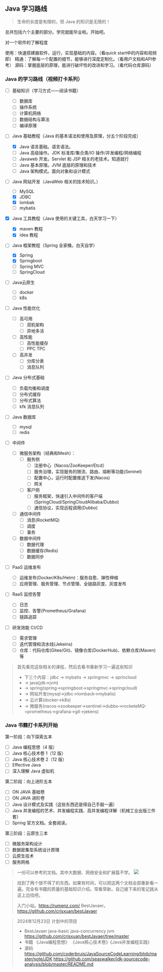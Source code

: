 ## Java 学习路线

> 生命的长度是有限的，但 Java 的知识是无限的！

总共包括六个主要的部分。学完就能毕业啦。开始吧。

对一个软件的了解程度

使用：快速搭建器软件，运行，实现基础的内容。（看quick start中的内容和视频即）
精通：了解每一个配置的细节，能够进行深度定制化。（看用户文档和API参考）
源码：掌握底层的原理，能进行破坏性的改进和学习。（看代码仓库源码）

### Java 的学习路线（视频打卡系列）

- [ ] 基础知识（学习方式——阅读书籍）

  - [ ] 数据库
  - [ ] 操作系统
  - [ ] 计算机网络
  - [ ] 数据结构与算法
  - [ ] 编译原理
- [ ] Java 基础教程（Java 的基本语法和使用及原理，分五个阶段完成）

  - [X] Java 语言基础。语言语法。
  - [ ] Java 高级操作。JDK 标准库/集合类/IO 操作/并发编程/网络编程
  - [ ] Javaweb 开发。Servlet 和 JSP 相关的老技术。知道就行
  - [ ] Java 基本原理。JVM 底层的原理和技术
  - [ ] Java 架构模式。面向对象和设计模式
- [ ] Java 网站开发（JavaWeb 相关的技术知识。）

  - [ ] MySQL
  - [X] JDBC
  - [X] lombak
  - [ ] mybatis
- [X] Java 工具教程（Java 使用的关键工具，白天学习一下）

  - [X] maven 教程
  - [X] idea 教程
- [ ] Java 框架教程（Spring 全家桶，白天自学）

  - [X] Spring
  - [X] Springboot
  - [ ] Spring MVC
  - [ ] SpringCloud
- [ ] Java云原生

  - [ ] docker
  - [ ] k8s
- [ ] Java 性能优化

  - [ ] 高可用
    - [ ] 双机架构
    - [ ] 异地多活
  - [ ] 高性能
    - [ ] 高性能缓存
    - [ ] PPC TPC
  - [ ] 高并发
    - [ ] 分库分表
    - [ ] 消息队列
- [ ] Java 分布式基础

  - [ ] 负载均衡和调度
  - [ ] 分布式缓存
  - [ ] 分布式算法
  - [ ] kfk 消息队列
- [ ] Java 数据库

  - [ ] mysql
  - [ ] redis
- [ ] 中间件

  - [ ] 微服务架构（经典和Mesh）：
    - [ ] 服务侧
      - [ ] 注册中心（Nacos/ZooKeeper/Etcd）
      - [ ] 服务治理，实现服务的限流、路由、熔断等功能(Seninel)
      - [ ] 配置中心，运行时配置推送下发(Nacos)
      - [ ] 网关
    - [ ] 客户侧
      - [ ] 服务框架，快速引入中间件的客户端(SpringCloud/SpringCloudAlibaba/Dubbo)
      - [ ] 通信协议，实现远程调用(Dubbo)
  - [ ] 通信中间件
    - [ ] 消息(RocketMQ)
    - [ ] 调度
    - [ ] 事务
  - [ ] 数据中间件
    - [ ] 数据代理
    - [ ] 数据缓存(Redis)
    - [ ] 数据同步
- [ ] PaaS 运维发布

  - [ ] 运维发布(Docker/K8s/Helm)：服务自愈、弹性伸缩
  - [ ] 应用管理、服务管理、节点管理、全链路灰度、灰度发布
- [ ] RaaS 监控告警

  - [ ] 日志
  - [ ] 监控、告警(Prometheus/Grafana)
  - [ ] 链路追踪
- [ ] 研发效能 CI/CD

  - [ ] 需求管理
  - [ ] 迭代管理和流水线(Jekeins)
  - [ ] 仓库：代码仓库(Gitee/Git)、镜像仓库(DockerHub)、依赖仓库(Maven)等

> 首先看完这些相关的课程，然后去看书重新学习一遍这些知识
>
> * 下三个内容：jdbc -> mybatis -> springmvc  -> sprincloud
> * -> java(jdk->jvm)
> * -> spring(spring->springboot->springmvc->springcloud)
> * -> 网站开发(mysql->jdbc->lomback->mybatis)
> * -> 云计算(docker->k8s)
> * -> 微服务(nacos->zookeeper->sentinel->dubbo->rocketeMQ->prometheus->grafana->git->jekens)

### Java 书籍打卡系列开始

第一阶段：向下探索五本

- [ ] Java 编程思想（4 版）
- [ ] Java 核心技术卷 1（12 版）
- [ ] Java 核心技术卷 2（12 版）
- [ ] Effective Java
- [ ] 深入理解 Java 虚拟机

第二阶段：向上进阶五本

- [ ] ON JAVA 基础卷
- [ ] ON JAVA 进阶卷
- [ ] Java 设计模式及实践（这些东西还是得自己手敲一遍）
- [ ] Java 并发编程的艺术、并发编程实践、高并发编程详解（机械工业出版三件套）
- [ ] Spring 官方文档。全套阅读。

第三阶段：云原生三本

- [ ] 微服务架构设计
- [ ] 数据密集型系统设计原理
- [ ] 云原生技术
- [ ] 服务网格

> 一份可以参考的文档。其中大数据、网络安全和扩展篇不学。
> ![](image/2022-10-27-20-26-36.png)

> 找到了两个很不得了的东西。如果有时间，可以把这两个文档全部重新看一遍。完全有书籍的质量的基础知识介绍。常看常新。自己接下来的笔记就从这上边找吧。
>
> 入门小站。https://rumenz.com/
> BestJavaer。https://github.com/crisxuan/bestJavaer

> 2024年12月23日
> 计划中的项目
> * BestJavaer java-basic java-concurrency jvm https://github.com/crisxuan/bestJavaer/tree/master
> * 书籍 《Java编程思想》 《Java核心技术卷》《Java并发编程实践》
> * 源码 https://github.com/coderbruis/JavaSourceCodeLearning/blob/master/note/JDK   https://github.com/seaswalker/jdk-sourcecode-analysis/blob/master/README.md

